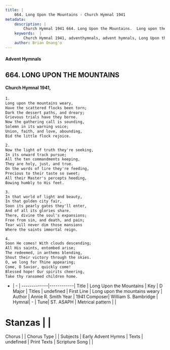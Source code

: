 ```yaml
---
title: |
    664. Long Upon the Mountains - Church Hymnal 1941
metadata:
    description: |
        Church Hymnal 1941 664. Long Upon the Mountains.  Long upon the mountains weary,  Have the scattered flocks been torn;  Dark the dessert paths, and dreary;  Grievous trials have they borne.  Now the gathering call is sounding,  Solemn in its warning voice;  Union, faith, and love, abounding,  Bid the little flock rejoice. 
    keywords:  |
        Church Hymnal 1941, adventhymnals, advent hymnals, Long Upon the Mountains, Long upon the mountains weary. 
    author: Brian Onang'o
---
```


#### Advent Hymnals
## 664. LONG UPON THE MOUNTAINS
####  Church Hymnal 1941,

```txt
1.
Long upon the mountains weary, 
Have the scattered flocks been torn; 
Dark the dessert paths, and dreary; 
Grievous trials have they borne. 
Now the gathering call is sounding, 
Solemn in its warning voice; 
Union, faith, and love, abounding, 
Bid the little flock rejoice. 

2.
Now the light of truth they're seeking, 
In its onward track pursue; 
All the ten commandments keeping, 
They are holy, just, and true. 
On the words of lire they're feeding, 
Precious to their taste so sweet; 
All their Master's percepts heeding, 
Bowing humbly to His feet. 

3.
In that world of light and beauty, 
In that golden city fair, 
Soon its pearly gates they'll enter, 
And of all its glories share. 
There, divine the soul's expansions; 
Free from sin, and death, and pain; 
Tear will never dim those mansions 
Where the saints immortal reign. 

4.
Soon He comes! With clouds descending; 
All His saints, entombed arise; 
The redeemed, in anthems blending, 
Shout their victory through the skies. 
O, we long for Thine appearing; 
Come, O Savior, quickly come! 
Blessed hope! Our spirits cheering, 
Take thy ransomed children home.

```

- |   -  |
-------------|------------|
Title | Long Upon the Mountains |
Key | D Major |
Titles | undefined |
First Line | Long upon the mountains weary |
Author | Annie R. Smith
Year | 1941
Composer| William S. Bambridge |
Hymnal|  - |
Tune| ST. ASAPH |
Metrical pattern | |
# Stanzas |  |
Chorus |  |
Chorus Type |  |
Subjects | Early Advent Hymns |
Texts | undefined |
Print Texts | 
Scripture Song |  |
    
